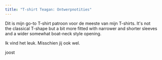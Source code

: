 ```yaml
---
title: "T-shirt Teagan: Ontwerpnotities"
---
```


Dit is mijn go-to T-shirt patroon voor de meeste van mijn T-shirts. It's not the classical T-shape but a bit more fitted with narrower and shorter sleeves and a wider somewhat boat-neck style opening.

Ik vind het leuk. Misschien jij ook wel.

joost

